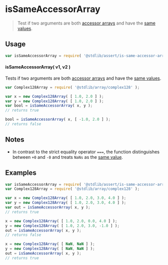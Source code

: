 <!--

@license Apache-2.0

Copyright (c) 2024 The Stdlib Authors.

Licensed under the Apache License, Version 2.0 (the "License");
you may not use this file except in compliance with the License.
You may obtain a copy of the License at

   http://www.apache.org/licenses/LICENSE-2.0

Unless required by applicable law or agreed to in writing, software
distributed under the License is distributed on an "AS IS" BASIS,
WITHOUT WARRANTIES OR CONDITIONS OF ANY KIND, either express or implied.
See the License for the specific language governing permissions and
limitations under the License.

-->

# isSameAccessorArray

> Test if two arguments are both [accessor arrays][@stdlib/assert/is-accessor-array] and have the [same values][@stdlib/assert/is-same-value].

<section class="usage">

## Usage

```javascript
var isSameAccessorArray = require( '@stdlib/assert/is-same-accessor-array' );
```

#### isSameAccessorArray( v1, v2 )

Tests if two arguments are both [accessor arrays][@stdlib/assert/is-accessor-array] and have the [same values][@stdlib/assert/is-same-value].

```javascript
var Complex128Array = require( '@stdlib/array/complex128' );

var x = new Complex128Array( [ 1.0, 2.0 ] );
var y = new Complex128Array( [ 1.0, 2.0 ] );
var bool = isSameAccessorArray( x, y );
// returns true

bool = isSameAccessorArray( x, [ -1.0, 2.0 ] );
// returns false
```

</section>

<!-- /.usage -->

<section class="notes">

## Notes

-   In contrast to the strict equality operator `===`, the function distinguishes between `+0` and `-0` and treats `NaNs` as the [same value][@stdlib/assert/is-same-value].

</section>

<!-- /.notes -->

<section class="examples">

## Examples

<!-- eslint no-undef: "error" -->

```javascript
var isSameAccessorArray = require( '@stdlib/assert/is-same-accessor-array' );
var Complex128Array = require( '@stdlib/array/complex128' );

var x = new Complex128Array( [ 1.0, 2.0, 3.0, 4.0 ] );
var y = new Complex128Array( [ 1.0, 2.0, 3.0, 4.0 ] );
var out = isSameAccessorArray( x, y );
// returns true

x = new Complex128Array( [ 1.0, 2.0, 0.0, 4.0 ] );
y = new Complex128Array( [ 1.0, 2.0, 3.0, -1.0 ] );
out = isSameAccessorArray( x, y );
// returns false

x = new Complex128Array( [ NaN, NaN ] );
y = new Complex128Array( [ NaN, NaN ] );
out = isSameAccessorArray( x, y );
// returns true
```

</section>

<!-- /.examples -->

<!-- Section for related `stdlib` packages. Do not manually edit this section, as it is automatically populated. -->

<section class="related">

</section>

<!-- /.related -->

<!-- Section for all links. Make sure to keep an empty line after the `section` element and another before the `/section` close. -->

<section class="links">

[@stdlib/assert/is-same-value]: https://github.com/stdlib-js/assert/tree/main/is-same-value

[@stdlib/assert/is-accessor-array]: https://github.com/stdlib-js/assert/tree/main/is-accessor-array

<!-- <related-links> -->

<!-- </related-links> -->

</section>

<!-- /.links -->
